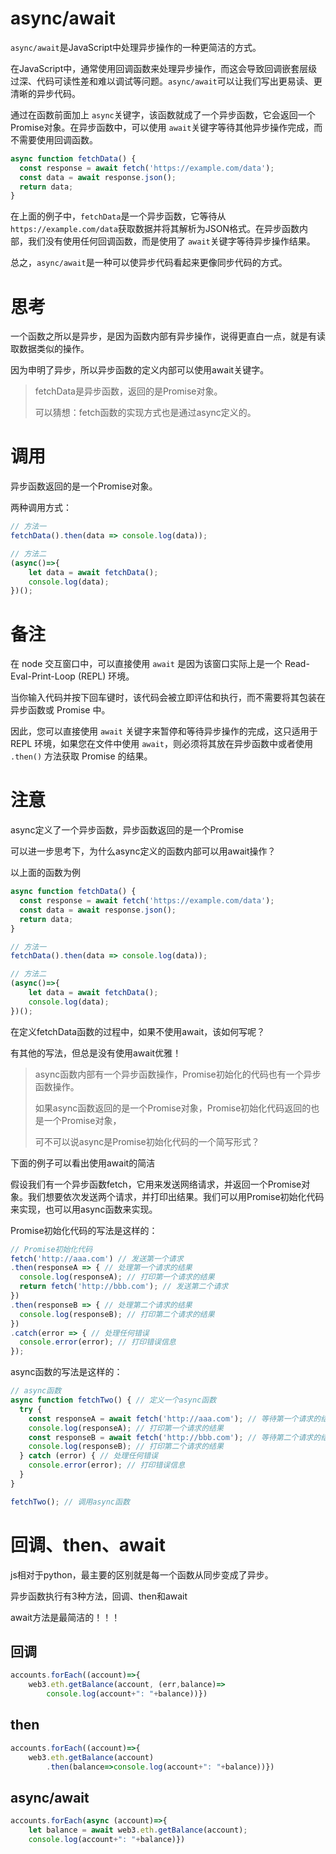 # async/await

`async/await`是JavaScript中处理异步操作的一种更简洁的方式。

在JavaScript中，通常使用回调函数来处理异步操作，而这会导致回调嵌套层级过深、代码可读性差和难以调试等问题。`async/await`可以让我们写出更易读、更清晰的异步代码。

通过在函数前面加上 `async`关键字，该函数就成了一个异步函数，它会返回一个Promise对象。在异步函数中，可以使用 `await`关键字等待其他异步操作完成，而不需要使用回调函数。

```js
async function fetchData() {
  const response = await fetch('https://example.com/data');
  const data = await response.json();
  return data;
}
```

在上面的例子中，`fetchData`是一个异步函数，它等待从 `https://example.com/data`获取数据并将其解析为JSON格式。在异步函数内部，我们没有使用任何回调函数，而是使用了 `await`关键字等待异步操作结果。

总之，`async/await`是一种可以使异步代码看起来更像同步代码的方式。

# 思考

一个函数之所以是异步，是因为函数内部有异步操作，说得更直白一点，就是有读取数据类似的操作。

因为申明了异步，所以异步函数的定义内部可以使用await关键字。

> fetchData是异步函数，返回的是Promise对象。
>
> 可以猜想：fetch函数的实现方式也是通过async定义的。

# 调用

异步函数返回的是一个Promise对象。

两种调用方式：

```js
// 方法一
fetchData().then(data => console.log(data));

// 方法二
(async()=>{
    let data = await fetchData();
    console.log(data);
})();
```

# 备注

在 node 交互窗口中，可以直接使用 `await` 是因为该窗口实际上是一个 Read-Eval-Print-Loop (REPL) 环境。

当你输入代码并按下回车键时，该代码会被立即评估和执行，而不需要将其包装在异步函数或 Promise 中。

因此，您可以直接使用 `await` 关键字来暂停和等待异步操作的完成，这只适用于 REPL 环境，如果您在文件中使用 `await`，则必须将其放在异步函数中或者使用 `.then()` 方法获取 Promise 的结果。


# 注意

async定义了一个异步函数，异步函数返回的是一个Promise

可以进一步思考下，为什么async定义的函数内部可以用await操作？

以上面的函数为例

```js
async function fetchData() {
  const response = await fetch('https://example.com/data');
  const data = await response.json();
  return data;
}

// 方法一
fetchData().then(data => console.log(data));

// 方法二
(async()=>{
    let data = await fetchData();
    console.log(data);
})();
```

在定义fetchData函数的过程中，如果不使用await，该如何写呢？

有其他的写法，但总是没有使用await优雅！


> async函数内部有一个异步函数操作，Promise初始化的代码也有一个异步函数操作。
>
> 如果async函数返回的是一个Promise对象，Promise初始化代码返回的也是一个Promise对象，
>
> 可不可以说async是Promise初始化代码的一个简写形式？

下面的例子可以看出使用await的简洁

假设我们有一个异步函数fetch，它用来发送网络请求，并返回一个Promise对象。我们想要依次发送两个请求，并打印出结果。我们可以用Promise初始化代码来实现，也可以用async函数来实现。

Promise初始化代码的写法是这样的：

```javascript
// Promise初始化代码
fetch('http://aaa.com') // 发送第一个请求
.then(responseA => { // 处理第一个请求的结果
  console.log(responseA); // 打印第一个请求的结果
  return fetch('http://bbb.com'); // 发送第二个请求
})
.then(responseB => { // 处理第二个请求的结果
  console.log(responseB); // 打印第二个请求的结果
})
.catch(error => { // 处理任何错误
  console.error(error); // 打印错误信息
});
```

async函数的写法是这样的：

```javascript
// async函数
async function fetchTwo() { // 定义一个async函数
  try {
    const responseA = await fetch('http://aaa.com'); // 等待第一个请求的结果
    console.log(responseA); // 打印第一个请求的结果
    const responseB = await fetch('http://bbb.com'); // 等待第二个请求的结果
    console.log(responseB); // 打印第二个请求的结果
  } catch (error) { // 处理任何错误
    console.error(error); // 打印错误信息
  }
}

fetchTwo(); // 调用async函数
```


# 回调、then、await

js相对于python，最主要的区别就是每一个函数从同步变成了异步。

异步函数执行有3种方法，回调、then和await

await方法是最简洁的！！！

## 回调

```js
accounts.forEach((account)=>{
	web3.eth.getBalance(account, (err,balance)=>
		console.log(account+": "+balance))})
```
## then
```js
accounts.forEach((account)=>{
	web3.eth.getBalance(account)
		.then(balance=>console.log(account+": "+balance))})
```
## async/await
```js
accounts.forEach(async (account)=>{
	let balance = await web3.eth.getBalance(account);
	console.log(account+": "+balance)})
```
